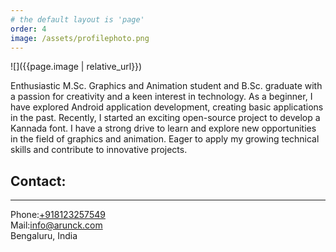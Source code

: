 ```yaml
---
# the default layout is 'page'
order: 4
image: /assets/profilephoto.png
---
```


![]({{page.image | relative_url}})

Enthusiastic M.Sc. Graphics and Animation student and B.Sc. graduate with a passion for creativity and a keen interest in technology. As a beginner, I have explored Android application development, creating basic applications in the past. Recently, I started an exciting open-source project to develop a Kannada font. I have a strong drive to learn and explore new opportunities in the field of graphics and animation. Eager to apply my growing technical skills and contribute to innovative projects.<br>

## Contact:
---

Phone:[+918123257549](tel:+918123257549)<br>
Mail:[info@arunck.com](mailto:info@arunck.com)<br>
Bengaluru, India
